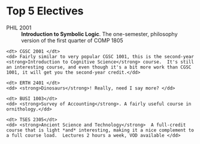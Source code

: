 <h1> Top 5 Electives </h1>

<dl>
	<dt> PHIL 2001 </dt>
	<dd> <strong>Introduction to Symbolic Logic</strong>.  The one-semester, philosophy version of the first quarter of COMP 1805</dd>

	<dt> CGSC 2001 </dt>
	<dd> Fairly similar to very popular CGSC 1001, this is the second-year <strong>Introduction to Cognitive Science</strong> course.  It's still an interesting course, and even though it's a bit more work than CGSC 1001, it will get you the second-year credit.</dd>

	<dt> ERTH 2401 </dt>
	<dd> <strong>Dinosaurs</strong>! Really, need I say more? </dd>

	<dt> BUSI 1003</dt>
	<dd> <strong>Survey of Accounting</strong>. A fairly useful course in ornithology.</dd>

	<dt> TSES 2305</dt>
	<dd> <strong>Ancient Science and Technology</strong>  A full-credit course that is light *and* interesting, making it a nice complement to a full course load.  Lectures 2 hours a week, VOD available </dd>
</dl>

